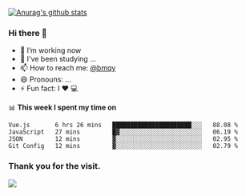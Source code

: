 [![Anurag's github stats](https://github-readme-stats.vercel.app/api?username=bmqy)](https://github.com/anuraghazra/github-readme-stats)
### Hi there 👋
- 🔭 I’m working now
- 🌱 I've been studying ...
- 📫 How to reach me: [@bmqy](https://t.me/bmqytg)
- 😄 Pronouns: ...
- ⚡ Fun fact:  I ❤️ 💻

📊 **This week I spent my time on**
<!--START_SECTION:waka-->
```text
Vue.js       6 hrs 26 mins   ██████████████████████░░░   88.08 % 
JavaScript   27 mins         █▓░░░░░░░░░░░░░░░░░░░░░░░   06.19 % 
JSON         12 mins         ▓░░░░░░░░░░░░░░░░░░░░░░░░   02.95 % 
Git Config   12 mins         ▓░░░░░░░░░░░░░░░░░░░░░░░░   02.79 % 
```
<!--END_SECTION:waka-->

### Thank you for the visit.
![](http://profile-counter.glitch.me/bmqy/count.svg)
